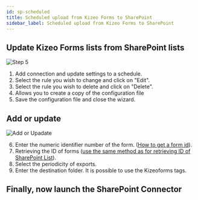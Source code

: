 ```yaml
---
id: sp-scheduled
title: Scheduled upload from Kizeo Forms to SharePoint
sidebar_label: Scheduled upload from Kizeo Forms to SharePoint
---
```


##  Update Kizeo Forms lists from SharePoint lists

![Step 5][scheduled-01]

1. Add connection and update settings to a schedule.
2. Select the rule you wish to change and click on "Edit".
3. Select the rule you wish to delete and click on "Delete".
4. Allows you to create a copy of the configuration file
5. Save the configuration file and close the wizard.

## Add or update

![Add or Upadate][scheduled-02]

6. Enter the numeric identifier number of the form. (<a href="https://www.kizeo-forms.com/fr/obtenir-id-formulaire/" target="_blank">How to get a form id</a>).
7. Retrieving the ID of forms (<a href="http://localhost:3000/kizeo-forms-documentations/docs/en/sp-update-list" target="_blank">use the same method as for retrieving ID of SharePoint List</a>).
8. Select the periodicity of exports.
9. Enter the destination folder. It is possible to use the Kizeoforms tags.

## Finally, now launch the SharePoint Connector

<!-- ************************** -->
<!-- ***** Pictures List ****** -->
<!-- ************************** -->

[scheduled-01]: /kizeo-forms-documentations/img/sp/en/scheduled-01.png
[scheduled-02]: /kizeo-forms-documentations/img/sp/en/scheduled-02.png

